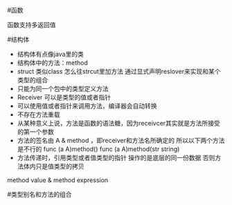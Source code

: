 #函数

函数支持多返回值

#结构体
* 结构体有点像java里的类
* 结构体中的方法：method  
* struct 类似class 怎么往strcut里加方法  通过显式声明reslover来实现和某个类型的组合
* 只能为同一个包中的类型定义方法
* Receiver 可以是类型的值或者指针
* 可以使用值或者指针来调用方法，编译器会自动转换
* 不存在方法重载
* 从某种意义上说，方法是函数的语法糖，因为receivcer其实就是方法所接受的第一个参数
* 方法的签名由 A & method ，即receiver和方法名所确定的  所以以下两个方法是不行的
 func (a A)method()
 func (a A)method(str string)
* 方法传递时，引用类型或者值类型的指针 操作的是底层的同一份数据  否则方法体内只是值类型的拷贝

method value & method expression


#类型别名和方法的组合
